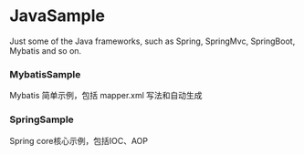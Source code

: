 # JavaSample
Just some of the Java frameworks, such as Spring, SpringMvc, SpringBoot, Mybatis and so on.

### MybatisSample  
Mybatis 简单示例，包括 mapper.xml 写法和自动生成

### SpringSample  
Spring core核心示例，包括IOC、AOP


